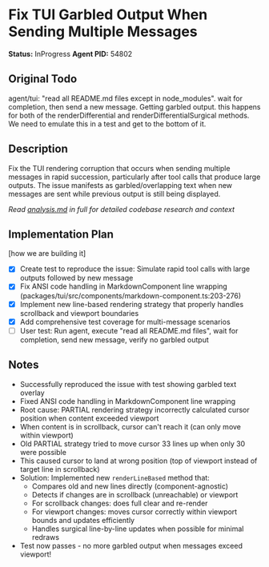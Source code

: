 # Fix TUI Garbled Output When Sending Multiple Messages

**Status:** InProgress
**Agent PID:** 54802

## Original Todo
agent/tui: "read all README.md files except in node_modules". wait for completion, then send a new message. Getting garbled output. this happens for both of the renderDifferential and renderDifferentialSurgical methods. We need to emulate this in a test and get to the bottom of it.

## Description
Fix the TUI rendering corruption that occurs when sending multiple messages in rapid succession, particularly after tool calls that produce large outputs. The issue manifests as garbled/overlapping text when new messages are sent while previous output is still being displayed.

*Read [analysis.md](./analysis.md) in full for detailed codebase research and context*

## Implementation Plan
[how we are building it]
- [x] Create test to reproduce the issue: Simulate rapid tool calls with large outputs followed by new message
- [x] Fix ANSI code handling in MarkdownComponent line wrapping (packages/tui/src/components/markdown-component.ts:203-276)
- [x] Implement new line-based rendering strategy that properly handles scrollback and viewport boundaries
- [x] Add comprehensive test coverage for multi-message scenarios
- [ ] User test: Run agent, execute "read all README.md files", wait for completion, send new message, verify no garbled output

## Notes
- Successfully reproduced the issue with test showing garbled text overlay
- Fixed ANSI code handling in MarkdownComponent line wrapping  
- Root cause: PARTIAL rendering strategy incorrectly calculated cursor position when content exceeded viewport
- When content is in scrollback, cursor can't reach it (can only move within viewport)
- Old PARTIAL strategy tried to move cursor 33 lines up when only 30 were possible
- This caused cursor to land at wrong position (top of viewport instead of target line in scrollback)
- Solution: Implemented new `renderLineBased` method that:
  - Compares old and new lines directly (component-agnostic)
  - Detects if changes are in scrollback (unreachable) or viewport
  - For scrollback changes: does full clear and re-render
  - For viewport changes: moves cursor correctly within viewport bounds and updates efficiently
  - Handles surgical line-by-line updates when possible for minimal redraws
- Test now passes - no more garbled output when messages exceed viewport!